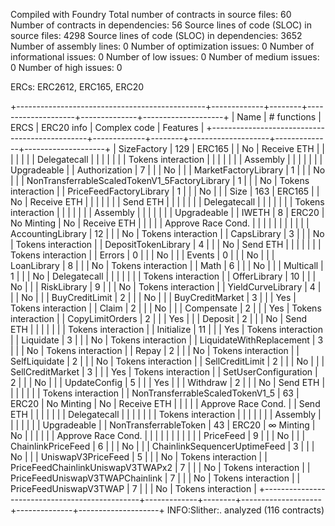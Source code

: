 Compiled with Foundry
Total number of contracts in source files: 60
Number of contracts in dependencies: 56
Source lines of code (SLOC) in source files: 4298
Source lines of code (SLOC) in dependencies: 3652
Number of  assembly lines: 0
Number of optimization issues: 0
Number of informational issues: 0
Number of low issues: 0
Number of medium issues: 0
Number of high issues: 0

ERCs: ERC2612, ERC165, ERC20

+-----------------------------------------------+-------------+--------+--------------------+--------------+--------------------+
| Name                                          | # functions |   ERCS |         ERC20 info | Complex code |           Features |
+-----------------------------------------------+-------------+--------+--------------------+--------------+--------------------+
| SizeFactory                                   |         129 | ERC165 |                    |           No |        Receive ETH |
|                                               |             |        |                    |              |       Delegatecall |
|                                               |             |        |                    |              | Tokens interaction |
|                                               |             |        |                    |              |           Assembly |
|                                               |             |        |                    |              |        Upgradeable |
| Authorization                                 |           7 |        |                    |           No |                    |
| MarketFactoryLibrary                          |           1 |        |                    |           No |                    |
| NonTransferrableScaledTokenV1_5FactoryLibrary |           1 |        |                    |           No | Tokens interaction |
| PriceFeedFactoryLibrary                       |           1 |        |                    |           No |                    |
| Size                                          |         163 | ERC165 |                    |           No |        Receive ETH |
|                                               |             |        |                    |              |           Send ETH |
|                                               |             |        |                    |              |       Delegatecall |
|                                               |             |        |                    |              | Tokens interaction |
|                                               |             |        |                    |              |           Assembly |
|                                               |             |        |                    |              |        Upgradeable |
| IWETH                                         |           8 |  ERC20 |         No Minting |           No |        Receive ETH |
|                                               |             |        | Approve Race Cond. |              |                    |
|                                               |             |        |                    |              |                    |
| AccountingLibrary                             |          12 |        |                    |           No | Tokens interaction |
| CapsLibrary                                   |           3 |        |                    |           No | Tokens interaction |
| DepositTokenLibrary                           |           4 |        |                    |           No |           Send ETH |
|                                               |             |        |                    |              | Tokens interaction |
| Errors                                        |           0 |        |                    |           No |                    |
| Events                                        |           0 |        |                    |           No |                    |
| LoanLibrary                                   |           8 |        |                    |           No | Tokens interaction |
| Math                                          |           6 |        |                    |           No |                    |
| Multicall                                     |           1 |        |                    |           No |       Delegatecall |
|                                               |             |        |                    |              | Tokens interaction |
| OfferLibrary                                  |          10 |        |                    |           No |                    |
| RiskLibrary                                   |           9 |        |                    |           No | Tokens interaction |
| YieldCurveLibrary                             |           4 |        |                    |           No |                    |
| BuyCreditLimit                                |           2 |        |                    |           No |                    |
| BuyCreditMarket                               |           3 |        |                    |          Yes | Tokens interaction |
| Claim                                         |           2 |        |                    |           No |                    |
| Compensate                                    |           2 |        |                    |          Yes | Tokens interaction |
| CopyLimitOrders                               |           2 |        |                    |          Yes |                    |
| Deposit                                       |           2 |        |                    |           No |           Send ETH |
|                                               |             |        |                    |              | Tokens interaction |
| Initialize                                    |          11 |        |                    |          Yes | Tokens interaction |
| Liquidate                                     |           3 |        |                    |           No | Tokens interaction |
| LiquidateWithReplacement                      |           3 |        |                    |           No | Tokens interaction |
| Repay                                         |           2 |        |                    |           No | Tokens interaction |
| SelfLiquidate                                 |           2 |        |                    |           No | Tokens interaction |
| SellCreditLimit                               |           2 |        |                    |           No |                    |
| SellCreditMarket                              |           3 |        |                    |          Yes | Tokens interaction |
| SetUserConfiguration                          |           2 |        |                    |           No |                    |
| UpdateConfig                                  |           5 |        |                    |          Yes |                    |
| Withdraw                                      |           2 |        |                    |           No |           Send ETH |
|                                               |             |        |                    |              | Tokens interaction |
| NonTransferrableScaledTokenV1_5               |          63 |  ERC20 |         No Minting |           No |        Receive ETH |
|                                               |             |        | Approve Race Cond. |              |           Send ETH |
|                                               |             |        |                    |              |       Delegatecall |
|                                               |             |        |                    |              | Tokens interaction |
|                                               |             |        |                    |              |           Assembly |
|                                               |             |        |                    |              |        Upgradeable |
| NonTransferrableToken                         |          43 |  ERC20 |          ∞ Minting |           No |                    |
|                                               |             |        | Approve Race Cond. |              |                    |
|                                               |             |        |                    |              |                    |
| PriceFeed                                     |           9 |        |                    |           No |                    |
| ChainlinkPriceFeed                            |           6 |        |                    |           No |                    |
| ChainlinkSequencerUptimeFeed                  |           3 |        |                    |           No |                    |
| UniswapV3PriceFeed                            |           5 |        |                    |           No | Tokens interaction |
| PriceFeedChainlinkUniswapV3TWAPx2             |           7 |        |                    |           No | Tokens interaction |
| PriceFeedUniswapV3TWAPChainlink               |           7 |        |                    |           No | Tokens interaction |
| PriceFeedUniswapV3TWAP                        |           7 |        |                    |           No | Tokens interaction |
+-----------------------------------------------+-------------+--------+--------------------+--------------+--------------------+
INFO:Slither:. analyzed (116 contracts)

